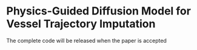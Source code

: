 # Physics-Guided Diffusion Model for Vessel Trajectory Imputation
The complete code will be released when the paper is accepted
